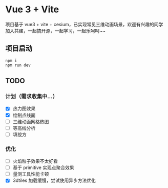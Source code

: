 <!--
 * @Description:
 * @Author: 笙痞77
 * @Date: 2023-01-10 17:02:14
 * @LastEditors: 笙痞77
 * @LastEditTime: 2023-02-09 16:38:13
-->

# Vue 3 + Vite

项目基于 vue3 + vite + cesium，已实现常见三维动画场景，欢迎有兴趣的同学加入共建，一起搞开源，一起学习，一起乐呵呵~~

## 项目启动

```
npm i
npm run dev
```

## TODO

### 计划（需求收集中...）

- [x] 热力图效果
- [x] 绘制点线面
- [ ] 三维动画网格热图
- [ ] 等高线分析
- [ ] 填挖方

### 优化

- [ ] 火焰粒子效果不太好看
- [ ] 基于 primitive 实现点聚合效果
- [ ] 量测工具性能卡顿
- [x] 3dtiles 加载缓慢，尝试使用异步方法优化
